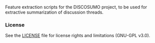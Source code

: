 Feature extraction scripts for the DISCOSUMO project, to be used for extractive summarization of discussion threads.

### License

See the [LICENSE](LICENSE.md) file for license rights and limitations (GNU-GPL v3.0).
